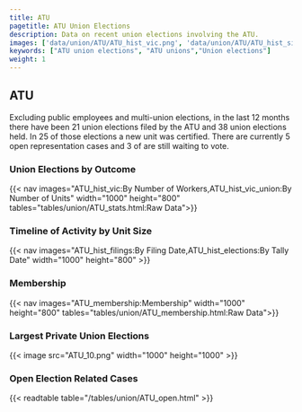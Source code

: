 ```yaml
---
title: ATU
pagetitle: ATU Union Elections
description: Data on recent union elections involving the ATU.
images: ['data/union/ATU/ATU_hist_vic.png', 'data/union/ATU/ATU_hist_size.png', 'data/union/ATU/ATU_10.png']
keywords: ["ATU union elections", "ATU unions","Union elections"]
weight: 1
---
```

##  ATU

Excluding public employees and multi-union elections, in the last 12 months there have been 21 union elections filed by the ATU and 38 union elections held. In 25 of those elections a new unit was certified. There are currently 5 open representation cases and 3 of are still waiting to vote.

### Union Elections by Outcome
{{< nav images="ATU_hist_vic:By Number of Workers,ATU_hist_vic_union:By Number of Units" width="1000" height="800" tables="tables/union/ATU_stats.html:Raw Data">}}

### Timeline of Activity by Unit Size
{{< nav images="ATU_hist_filings:By Filing Date,ATU_hist_elections:By Tally Date" width="1000" height="800" >}}

### Membership
{{< nav images="ATU_membership:Membership" width="1000" height="800" tables="tables/union/ATU_membership.html:Raw Data">}}

### Largest Private Union Elections
{{< image src="ATU_10.png" width="1000" height="1000"  >}}

### Open Election Related Cases
{{< readtable table="/tables/union/ATU_open.html" >}}

